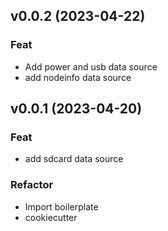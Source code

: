 ## v0.0.2 (2023-04-22)

### Feat

- Add power and usb data source
- add nodeinfo data source

## v0.0.1 (2023-04-20)

### Feat

- add sdcard data source

### Refactor

- Import boilerplate
- cookiecutter
